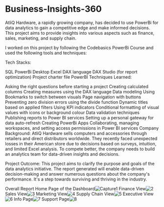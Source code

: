 # Business-Insights-360

AtliQ Hardware, a rapidly growing company, has decided to use PowerBi for data analytics to gain a competitive edge and make informed decisions. This project aims to provide insights into various aspects such as finance, sales, marketing, and supply chain.

I worked on this project by following the Codebasics PowerBi Course and used the following tools and techniques:

Tech Stacks:

SQL
PowerBi Desktop
Excel
DAX language
DAX Studio (for report optimization)
Project charter file
PowerBI Techniques Learned:

Asking the right questions before starting a project
Creating calculated columns
Creating measures using the DAX language
Data modeling
Using Bookmarks to switch between visuals
Page navigation with buttons
Preventing zero division errors using the divide function
Dynamic titles based on applied filters
Using KPI indicators
Conditional formatting of visual values with icons or background colour
Data validation techniques
Publishing reports to Power BI services
Setting up a personal gateway for data auto-refresh
Creating PowerBi Apps
Collaborating, managing workspaces, and setting access permissions in Power BI services
Company Background: AtliQ Hardware sells computers and accessories through retailers and direct distributors worldwide. They recently faced unexpected losses in their American store due to decisions based on surveys, intuition, and limited Excel analysis. To compete better, the company needs to build an analytics team for data-driven insights and decisions.

Project Outcome: This project aims to clarify the purpose and goals of the data analytics initiative. The report generated will enable data-driven decision-making and answer numerous questions about the company's performance. It's a step towards surviving and thriving in the industry.

Overall Report
Home Page of the Dashboard![Capture1](https://github.com/ankitpant97/Business-Insights-360/assets/152053095/86f495aa-c6f2-4277-98cf-406b8c90fd05)
Finance View![2](https://github.com/ankitpant97/Business-Insights-360/assets/152053095/34d0263b-a3c8-4d35-93f3-8c196240e5e6)
Sales View![3](https://github.com/ankitpant97/Business-Insights-360/assets/152053095/47349821-6ad5-4961-a703-42ea7a864224)
Marketing View![4](https://github.com/ankitpant97/Business-Insights-360/assets/152053095/76ed04d3-d63f-4fa5-8203-39e85b02c091)
Supply Chain View![5](https://github.com/ankitpant97/Business-Insights-360/assets/152053095/0d7e3ef0-35d1-4cd8-84a0-46a7c6cbced7)
Executive View![6](https://github.com/ankitpant97/Business-Insights-360/assets/152053095/bda4e295-e60c-4cf8-ab1b-22f6bf3b673d)
Info Page![7](https://github.com/ankitpant97/Business-Insights-360/assets/152053095/b5ae6a14-5aab-45d4-8102-caa282a84819)
Support Page![8](https://github.com/ankitpant97/Business-Insights-360/assets/152053095/cf988f17-c9cb-4a7f-a495-9422577426c0)

